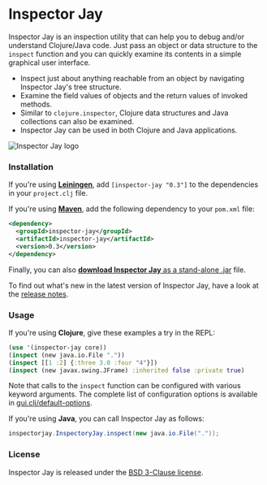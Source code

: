 Inspector Jay
=============

Inspector Jay is an inspection utility that can help you to debug and/or understand Clojure/Java code. Just pass an object or data structure to the `inspect` function and you can quickly examine its contents in a simple graphical user interface.

- Inspect just about anything reachable from an object by navigating Inspector Jay's tree structure.
- Examine the field values of objects and the return values of invoked methods.
- Similar to `clojure.inspector`, Clojure data structures and Java collections can also be examined.
- Inspector Jay can be used in both Clojure and Java applications.

![Inspector Jay logo](https://raw.github.com/timmolderez/inspector-jay/master/resources/images/screenshot-edit.png)

### Installation

If you're using [**Leiningen**](https://github.com/technomancy/leiningen), add `[inspector-jay "0.3"]` to the dependencies in your `project.clj` file.

If you're using [**Maven**](http://maven.apache.org/), add the following dependency to your `pom.xml` file:

```xml
<dependency>
  <groupId>inspector-jay</groupId>
  <artifactId>inspector-jay</artifactId>
  <version>0.3</version>
</dependency>
```

Finally, you can also [**download Inspector Jay** as a stand-alone .jar](http://timmolderez.be/builds/inspector-jay/) file.

To find out what's new in the latest version of Inspector Jay, have a look at the [release notes](https://github.com/timmolderez/inspector-jay/blob/master/RELEASES.txt).

### Usage

If you're using **Clojure**, give these examples a try in the REPL:

```clojure
(use '(inspector-jay core))
(inspect (new java.io.File "."))
(inspect [[1 :2] {:three 3.0 :four "4"}])
(inspect (new javax.swing.JFrame) :inherited false :private true)
```

Note that calls to the `inspect` function can be configured with various keyword arguments. The complete list of configuration options is available in [gui.clj/default-options](https://github.com/timmolderez/inspector-jay/blob/master/src/inspector_jay/gui/gui.clj#L41).

If you're using **Java**, you can call Inspector Jay as follows:

```java
inspectorjay.InspectoryJay.inspect(new java.io.File("."));
```

### License

Inspector Jay is released under the [BSD 3-Clause license](http://opensource.org/licenses/BSD-3-Clause).
